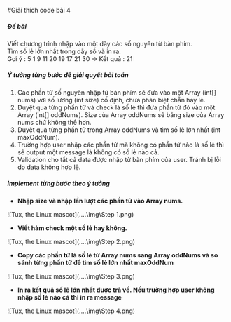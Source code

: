 #Giải thích code bài 4
##### Đề bài

Viết chương trình nhập vào một dãy các số nguyên từ bàn phím.  
Tìm số lẻ lớn nhất trong dãy số và in ra.  
Gợi ý : 5 1 9 11 20 19 17 21 30 => Kết quả : 21

##### Ý tưởng từng bước để giải quyết bài toán

1. Các phần tử số nguyên nhập từ bàn phím sẽ đưa vào một Array (int[] nums) với số lương (int size) cố định, chưa phân biệt chẵn hay lẻ.
2. Duyệt qua từng phần tử và check là số lẻ thì đưa phần tử đó vào một Array (int[] oddNums). Size của Array oddNums sẽ bằng size của Array nums chứ không thể hơn.
3. Duyệt qua từng phần tử trong Array oddNums và tìm số lẻ lớn nhất (int maxOddNum).
4. Trường hợp user nhập các phần tử mà không có phần tử nào là số lẻ thì sẽ output một message là không có số lẻ nào cả.
5. Validation cho tất cả data được nhập từ bàn phím của user. Tránh bị lỗi do data không hợp lệ.

##### Implement từng bước theo ý tưởng
- **Nhập size và nhập lần lượt các phần tử vào Array nums.**

![Tux, the Linux mascot](..\..\img\Step 1.png)

- **Viết hàm check một số lẻ hay không.**

![Tux, the Linux mascot](..\..\img\Step 2.png)

- **Copy các phần tử là số lẻ từ Array nums sang Array oddNums và so sánh từng phần tử để tìm số lẻ lớn nhất maxOddNum**

![Tux, the Linux mascot](..\..\img\Step 3.png)

- **In ra kết quả số lẻ lớn nhất được trả về. Nếu trường hợp user không nhập số lẻ nào cả thì in ra message**

![Tux, the Linux mascot](..\..\img\Step 4.png)